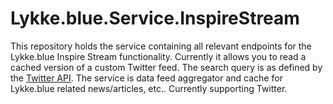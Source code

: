 # Lykke.blue.Service.InspireStream

This repository holds the service containing all relevant endpoints for the Lykke.blue Inspire Stream functionality.
Currently it allows you to read a cached version of a custom Twitter feed.
The search query is as defined by the [Twitter API](https://developer.twitter.com/en/docs/tweets/search/api-reference/get-search-tweets).
The service is data feed aggregator and cache for Lykke.blue related news/articles, etc..
Currently supporting Twitter.
